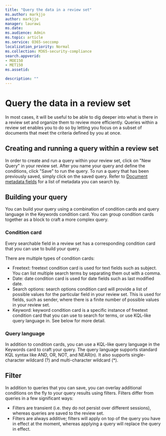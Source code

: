 ```yaml
---
title: "Query the data in a review set"
ms.author: markjjo
author: markjjo
manager: laurawi
ms.date: 
ms.audience: Admin
ms.topic: article
ms.service: O365-seccomp
localization_priority: Normal
ms.collection: M365-security-compliance 
search.appverid: 
- MOE150
- MET150
ms.assetid: 

description: ""
---
```


# Query the data in a review set

In most cases, it will be useful to be able to dig deeper into what is there in a review set and organize them to review more efficiently. Queries within a review set enables you to do so by letting you focus on a subset of documents that meet the criteria defined by you at once.

## Creating and running a query within a review set

In order to create and run a query within your review set, click on "New Query" in your review set. After you name your query and define the conditions, click "Save" to run the query. To run a query that has been previously saved, simply click on the saved query. Refer to [Document metadata fields](document-metadata-fields.md) for a list of metadata you can search by.

## Building your query

You can build your query using a combination of condition cards and query language in the Keywords condition card. You can group condition cards together as a block to craft a more complex query.

### Condition card

Every searchable field in a review set has a corresponding condition card that you can use to build your query.

There are multiple types of condition cards:
- Freetext: freetext condition card is used for text fields such as subject. You can list multiple search terms by separating them out with a comma.
- Date: date condition card is used for date fields such as last modified date.
- Search options: search options condition card will provide a list of possible values for the particular field in your review set. This is used for fields, such as sender, where there is a finite number of possible values in your review set.
- Keyword: keyword condition card is a specific instance of freetext condition card that you can use to search for terms, or use KQL-like query language in. See below for more detail.

### Query language

In addition to condition cards, you can use a KQL-like query language in the Keywords card to craft your query. The query language supports standard KQL syntax like AND, OR, NOT, and NEAR(n). It also supports single-character wildcard (?) and multi-character wildcard (*).

## Filter

In addition to queries that you can save, you can overlay additional conditions on the fly to your query results using filters. Filters differ from queries in a few significant ways:
- Filters are transient (i.e. they do not persist over different sessions), whereas queries are saved to the review set.
- Filters are always additive; filters will apply on top of the query you have in effect at the moment, whereas applying a query will replace the query in effect.